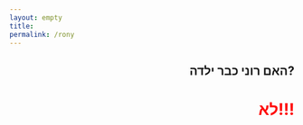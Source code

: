 ```yaml
---
layout: empty 
title: 
permalink: /rony
---
```



<h2 style="text-align: right">האם רוני כבר ילדה?</h2>

<h1 style="color: red; text-align: right">לא!!!</h1>
  

